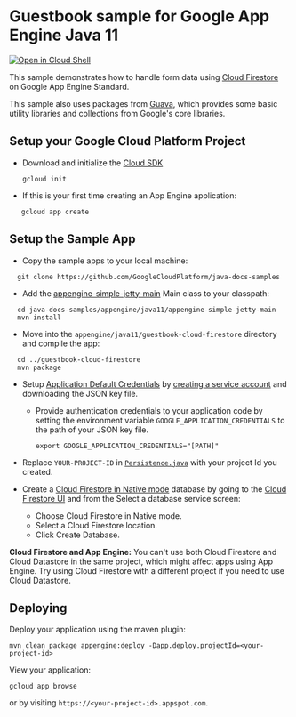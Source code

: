 # Guestbook sample for Google App Engine Java 11

<a href="https://console.cloud.google.com/cloudshell/open?git_repo=https://github.com/GoogleCloudPlatform/java-docs-samples&page=editor&open_in_editor=appengine/java11/guestbook/README.md">
<img alt="Open in Cloud Shell" src ="http://gstatic.com/cloudssh/images/open-btn.png"></a>

This sample demonstrates how to handle form data using
[Cloud Firestore](https://cloud.google.com/firestore/) on Google App Engine
Standard.

This sample also uses packages from [Guava](https://github.com/google/guava),
which provides some basic utility libraries and collections from Google's core
libraries.

## Setup your Google Cloud Platform Project

* Download and initialize the [Cloud SDK](https://cloud.google.com/sdk/)

    `gcloud init`

* If this is your first time creating an App Engine application:
```
   gcloud app create
```

## Setup the Sample App

- Copy the sample apps to your local machine:
```
  git clone https://github.com/GoogleCloudPlatform/java-docs-samples
```

- Add the [appengine-simple-jetty-main](../README.md#appengine-simple-jetty-main)
Main class to your classpath:
```
  cd java-docs-samples/appengine/java11/appengine-simple-jetty-main
  mvn install
```

- Move into the `appengine/java11/guestbook-cloud-firestore` directory and compile the app:
```
  cd ../guestbook-cloud-firestore
  mvn package
```

* Setup [Application Default Credentials](https://developers.google.com/identity/protocols/application-default-credentials) by
[creating a service account](https://cloud.google.com/docs/authentication/production#creating_a_service_account) and downloading the JSON key file.

  * Provide authentication credentials to your application code by setting the
    environment variable `GOOGLE_APPLICATION_CREDENTIALS` to the path of your
    JSON key file.

    `export GOOGLE_APPLICATION_CREDENTIALS="[PATH]"`

* Replace `YOUR-PROJECT-ID` in [`Persistence.java`](/src/main/java/com/example/guestbook/Persistence.java)  with your project Id you created.

* Create a [Cloud Firestore in Native mode](https://cloud.google.com/firestore/docs/firestore-or-datastore) database by going to the
[Cloud Firestore UI](https://console.cloud.google.com/firestore/data) and
from the Select a database service screen:
  * Choose Cloud Firestore in Native mode.
  * Select a Cloud Firestore location.
  * Click Create Database.

**Cloud Firestore and App Engine:** You can't use both Cloud Firestore and Cloud Datastore in the same project, which might affect apps using App Engine. Try using Cloud Firestore with a different project if you need to use Cloud Datastore.

## Deploying

Deploy your application using the maven plugin:

```
mvn clean package appengine:deploy -Dapp.deploy.projectId=<your-project-id>
```

View your application:
```
gcloud app browse
```
or by visiting `https://<your-project-id>.appspot.com`.
